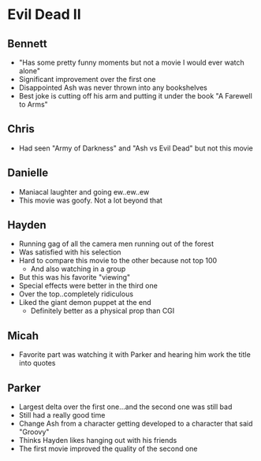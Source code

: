 # Evil Dead II

## Bennett

- "Has some pretty funny moments but not a movie I would ever watch alone"
- Significant improvement over the first one
- Disappointed Ash was never thrown into any bookshelves
- Best joke is cutting off his arm and putting it under the book "A Farewell to Arms"

## Chris

- Had seen "Army of Darkness" and "Ash vs Evil Dead" but not this movie

## Danielle

- Maniacal laughter and going ew..ew..ew
- This movie was goofy. Not a lot beyond that

## Hayden

- Running gag of all the camera men running out of the forest
- Was satisfied with his selection
- Hard to compare this movie to the other because not top 100
  - And also watching in a group
- But this was his favorite "viewing" 
- Special effects were better in the third one
- Over the top..completely ridiculous
- Liked the giant demon puppet at the end
  - Definitely better as a physical prop than CGI

## Micah

- Favorite part was watching it with Parker and hearing him work the title into quotes

## Parker

- Largest delta over the first one...and the second one was still bad
- Still had a really good time
- Change Ash from a character getting developed to a character that said "Groovy"
- Thinks Hayden likes hanging out with his friends
- The first movie improved the quality of the second one


